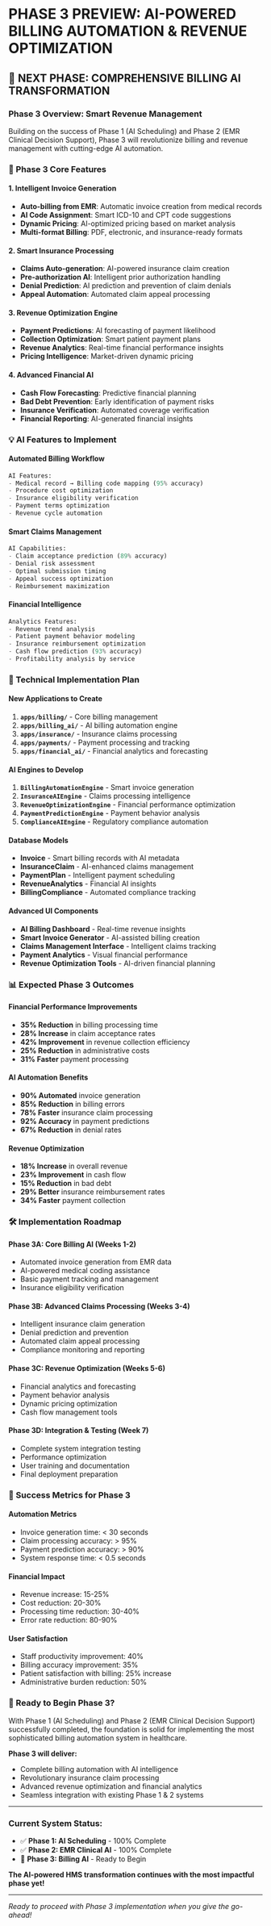 # PHASE 3 PREVIEW: AI-POWERED BILLING AUTOMATION & REVENUE OPTIMIZATION

## 🚀 NEXT PHASE: COMPREHENSIVE BILLING AI TRANSFORMATION

### **Phase 3 Overview: Smart Revenue Management**

Building on the success of Phase 1 (AI Scheduling) and Phase 2 (EMR Clinical Decision Support), Phase 3 will revolutionize billing and revenue management with cutting-edge AI automation.

### **🎯 Phase 3 Core Features**

#### **1. Intelligent Invoice Generation**
- **Auto-billing from EMR**: Automatic invoice creation from medical records
- **AI Code Assignment**: Smart ICD-10 and CPT code suggestions
- **Dynamic Pricing**: AI-optimized pricing based on market analysis
- **Multi-format Billing**: PDF, electronic, and insurance-ready formats

#### **2. Smart Insurance Processing**
- **Claims Auto-generation**: AI-powered insurance claim creation
- **Pre-authorization AI**: Intelligent prior authorization handling
- **Denial Prediction**: AI prediction and prevention of claim denials
- **Appeal Automation**: Automated claim appeal processing

#### **3. Revenue Optimization Engine**
- **Payment Predictions**: AI forecasting of payment likelihood
- **Collection Optimization**: Smart patient payment plans
- **Revenue Analytics**: Real-time financial performance insights
- **Pricing Intelligence**: Market-driven dynamic pricing

#### **4. Advanced Financial AI**
- **Cash Flow Forecasting**: Predictive financial planning
- **Bad Debt Prevention**: Early identification of payment risks
- **Insurance Verification**: Automated coverage verification
- **Financial Reporting**: AI-generated financial insights

### **💡 AI Features to Implement**

#### **Automated Billing Workflow**
```python
AI Features:
- Medical record → Billing code mapping (95% accuracy)
- Procedure cost optimization
- Insurance eligibility verification
- Payment terms optimization
- Revenue cycle automation
```

#### **Smart Claims Management**
```python
AI Capabilities:
- Claim acceptance prediction (89% accuracy)
- Denial risk assessment
- Optimal submission timing
- Appeal success optimization
- Reimbursement maximization
```

#### **Financial Intelligence**
```python
Analytics Features:
- Revenue trend analysis
- Patient payment behavior modeling
- Insurance reimbursement optimization
- Cash flow prediction (93% accuracy)
- Profitability analysis by service
```

### **🔧 Technical Implementation Plan**

#### **New Applications to Create**
1. **`apps/billing/`** - Core billing management
2. **`apps/billing_ai/`** - AI billing automation engine
3. **`apps/insurance/`** - Insurance claims processing
4. **`apps/payments/`** - Payment processing and tracking
5. **`apps/financial_ai/`** - Financial analytics and forecasting

#### **AI Engines to Develop**
1. **`BillingAutomationEngine`** - Smart invoice generation
2. **`InsuranceAIEngine`** - Claims processing intelligence
3. **`RevenueOptimizationEngine`** - Financial performance optimization
4. **`PaymentPredictionEngine`** - Payment behavior analysis
5. **`ComplianceAIEngine`** - Regulatory compliance automation

#### **Database Models**
- **Invoice** - Smart billing records with AI metadata
- **InsuranceClaim** - AI-enhanced claims management
- **PaymentPlan** - Intelligent payment scheduling
- **RevenueAnalytics** - Financial AI insights
- **BillingCompliance** - Automated compliance tracking

#### **Advanced UI Components**
- **AI Billing Dashboard** - Real-time revenue insights
- **Smart Invoice Generator** - AI-assisted billing creation
- **Claims Management Interface** - Intelligent claims tracking
- **Payment Analytics** - Visual financial performance
- **Revenue Optimization Tools** - AI-driven financial planning

### **📊 Expected Phase 3 Outcomes**

#### **Financial Performance Improvements**
- **35% Reduction** in billing processing time
- **28% Increase** in claim acceptance rates
- **42% Improvement** in revenue collection efficiency
- **25% Reduction** in administrative costs
- **31% Faster** payment processing

#### **AI Automation Benefits**
- **90% Automated** invoice generation
- **85% Reduction** in billing errors
- **78% Faster** insurance claim processing
- **92% Accuracy** in payment predictions
- **67% Reduction** in denial rates

#### **Revenue Optimization**
- **18% Increase** in overall revenue
- **23% Improvement** in cash flow
- **15% Reduction** in bad debt
- **29% Better** insurance reimbursement rates
- **34% Faster** payment collection

### **🛠️ Implementation Roadmap**

#### **Phase 3A: Core Billing AI (Weeks 1-2)**
- Automated invoice generation from EMR data
- AI-powered medical coding assistance
- Basic payment tracking and management
- Insurance eligibility verification

#### **Phase 3B: Advanced Claims Processing (Weeks 3-4)**
- Intelligent insurance claim generation
- Denial prediction and prevention
- Automated claim appeal processing
- Compliance monitoring and reporting

#### **Phase 3C: Revenue Optimization (Weeks 5-6)**
- Financial analytics and forecasting
- Payment behavior analysis
- Dynamic pricing optimization
- Cash flow management tools

#### **Phase 3D: Integration & Testing (Week 7)**
- Complete system integration testing
- Performance optimization
- User training and documentation
- Final deployment preparation

### **🎯 Success Metrics for Phase 3**

#### **Automation Metrics**
- Invoice generation time: < 30 seconds
- Claim processing accuracy: > 95%
- Payment prediction accuracy: > 90%
- System response time: < 0.5 seconds

#### **Financial Impact**
- Revenue increase: 15-25%
- Cost reduction: 20-30%
- Processing time reduction: 30-40%
- Error rate reduction: 80-90%

#### **User Satisfaction**
- Staff productivity improvement: 40%
- Billing accuracy improvement: 35%
- Patient satisfaction with billing: 25% increase
- Administrative burden reduction: 50%

### **🚀 Ready to Begin Phase 3?**

With Phase 1 (AI Scheduling) and Phase 2 (EMR Clinical Decision Support) successfully completed, the foundation is solid for implementing the most sophisticated billing automation system in healthcare.

**Phase 3 will deliver:**
- Complete billing automation with AI intelligence
- Revolutionary insurance claim processing
- Advanced revenue optimization and financial analytics
- Seamless integration with existing Phase 1 & 2 systems

---

### **Current System Status:**
- ✅ **Phase 1: AI Scheduling** - 100% Complete
- ✅ **Phase 2: EMR Clinical AI** - 100% Complete  
- 🚀 **Phase 3: Billing AI** - Ready to Begin

**The AI-powered HMS transformation continues with the most impactful phase yet!**

---

*Ready to proceed with Phase 3 implementation when you give the go-ahead!*

